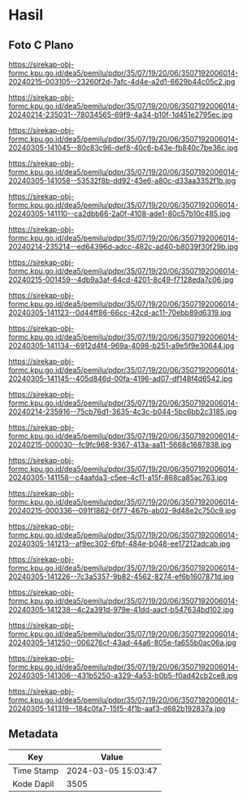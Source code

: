 # Hasil

## Foto C Plano

https://sirekap-obj-formc.kpu.go.id/dea5/pemilu/pdpr/35/07/19/20/06/3507192006014-20240215-003105--23260f2d-7afc-4d4e-a2d1-6629b44c05c2.jpg

https://sirekap-obj-formc.kpu.go.id/dea5/pemilu/pdpr/35/07/19/20/06/3507192006014-20240214-235031--78034565-69f9-4a34-b10f-1d451e2795ec.jpg

https://sirekap-obj-formc.kpu.go.id/dea5/pemilu/pdpr/35/07/19/20/06/3507192006014-20240305-141045--80c83c96-def8-40c6-b43e-fb840c7be36c.jpg

https://sirekap-obj-formc.kpu.go.id/dea5/pemilu/pdpr/35/07/19/20/06/3507192006014-20240305-141058--53532f8b-dd92-43e6-a80c-d33aa3352f1b.jpg

https://sirekap-obj-formc.kpu.go.id/dea5/pemilu/pdpr/35/07/19/20/06/3507192006014-20240305-141110--ca2dbb66-2a0f-4108-ade1-80c57b10c485.jpg

https://sirekap-obj-formc.kpu.go.id/dea5/pemilu/pdpr/35/07/19/20/06/3507192006014-20240214-235214--ed64396d-adcc-482c-ad40-b8039f30f29b.jpg

https://sirekap-obj-formc.kpu.go.id/dea5/pemilu/pdpr/35/07/19/20/06/3507192006014-20240215-001459--4db9a3af-64cd-4201-8c49-f7128eda7c06.jpg

https://sirekap-obj-formc.kpu.go.id/dea5/pemilu/pdpr/35/07/19/20/06/3507192006014-20240305-141123--0d44ff86-66cc-42cd-ac11-70ebb89d6319.jpg

https://sirekap-obj-formc.kpu.go.id/dea5/pemilu/pdpr/35/07/19/20/06/3507192006014-20240305-141134--6912d4f4-969a-4098-b251-a9e5f9e30644.jpg

https://sirekap-obj-formc.kpu.go.id/dea5/pemilu/pdpr/35/07/19/20/06/3507192006014-20240305-141145--405d846d-00fa-4196-ad07-df148f4d6542.jpg

https://sirekap-obj-formc.kpu.go.id/dea5/pemilu/pdpr/35/07/19/20/06/3507192006014-20240214-235916--75cb76d1-3635-4c3c-b044-5bc6bb2c3185.jpg

https://sirekap-obj-formc.kpu.go.id/dea5/pemilu/pdpr/35/07/19/20/06/3507192006014-20240215-000030--fc9fc968-9367-413a-aa11-5668c1687838.jpg

https://sirekap-obj-formc.kpu.go.id/dea5/pemilu/pdpr/35/07/19/20/06/3507192006014-20240305-141158--c4aafda3-c5ee-4c11-a15f-868ca85ac763.jpg

https://sirekap-obj-formc.kpu.go.id/dea5/pemilu/pdpr/35/07/19/20/06/3507192006014-20240215-000336--091f1862-0f77-467b-ab02-9d48e2c750c9.jpg

https://sirekap-obj-formc.kpu.go.id/dea5/pemilu/pdpr/35/07/19/20/06/3507192006014-20240305-141213--af9ec302-6fbf-484e-b048-ee17212adcab.jpg

https://sirekap-obj-formc.kpu.go.id/dea5/pemilu/pdpr/35/07/19/20/06/3507192006014-20240305-141226--7c3a5357-9b82-4562-8274-ef6b1607871d.jpg

https://sirekap-obj-formc.kpu.go.id/dea5/pemilu/pdpr/35/07/19/20/06/3507192006014-20240305-141238--4c2a391d-979e-41dd-aacf-b547634bd102.jpg

https://sirekap-obj-formc.kpu.go.id/dea5/pemilu/pdpr/35/07/19/20/06/3507192006014-20240305-141250--006276cf-43ad-44a6-805e-fa655b0ac06a.jpg

https://sirekap-obj-formc.kpu.go.id/dea5/pemilu/pdpr/35/07/19/20/06/3507192006014-20240305-141306--431b5250-a329-4a53-b0b5-f0ad42cb2ce8.jpg

https://sirekap-obj-formc.kpu.go.id/dea5/pemilu/pdpr/35/07/19/20/06/3507192006014-20240305-141319--184c0fa7-15f5-4f1b-aaf3-d682b192837a.jpg


## Metadata

| Key        | Value               |
| ---------- | ------------------- |
| Time Stamp | 2024-03-05 15:03:47 |
| Kode Dapil | 3505                |



